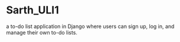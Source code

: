 # Sarth_ULI1
a to-do list application in Django where users can sign up, log in, and manage their own to-do lists.

